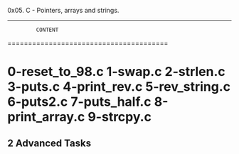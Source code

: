 0x05. C - Pointers, arrays and strings.

---------------------------------------
             CONTENT
=======================================

0-reset_to_98.c
1-swap.c
2-strlen.c
3-puts.c
4-print_rev.c
5-rev_string.c
6-puts2.c
7-puts_half.c
8-print_array.c
9-strcpy.c
=======================================
 2 Advanced Tasks
---------------------------------------
